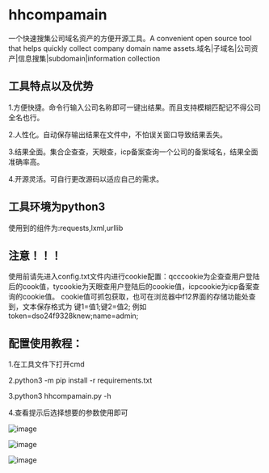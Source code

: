 # hhcompamain
一个快速搜集公司域名资产的方便开源工具。A convenient open source tool that helps quickly collect company domain name assets.域名|子域名|公司资产|信息搜集|subdomain|information collection
## 工具特点以及优势
1.方便快捷。命令行输入公司名称即可一键出结果。而且支持模糊匹配记不得公司全名也行。

2.人性化。自动保存输出结果在文件中，不怕误关窗口导致结果丢失。

3.结果全面。集合企查查，天眼查，icp备案查询一个公司的备案域名，结果全面准确率高。

4.开源灵活。可自行更改源码以适应自己的需求。

## 工具环境为python3
使用到的组件为:requests,lxml,urllib

## 注意！！！
使用前请先进入config.txt文件内进行cookie配置：qcccookie为企查查用户登陆后的cook值，tycookie为天眼查用户登陆后的cookie值，icpcookie为icp备案查询的cookie值。
cookie值可抓包获取，也可在浏览器中f12界面的存储功能处查到，文本保存格式为 键1=值1;键2=值2; 例如token=dso24f9328knew;name=admin;

## 配置使用教程：
1.在工具文件下打开cmd

2.python3 -m pip install -r requirements.txt

3.python3 hhcompamain.py -h

4.查看提示后选择想要的参数使用即可

![image](https://github.com/user-attachments/assets/c85a6af3-1038-47df-8333-2beffa96a005)

![image](https://github.com/user-attachments/assets/ff05d2f1-35ab-4b04-a58e-44ef6ff8d5ce)

![image](https://github.com/user-attachments/assets/4405c932-1eec-4ffc-bd98-f4de4ec7b7a1)



